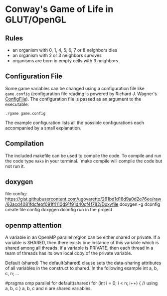 # Conway's Game of Life in GLUT/OpenGL

## Rules
* an organism with 0, 1, 4, 5, 6, 7 or 8 neighbors dies
* an organism with 2 or 3 neighbors survives
* organisms are born in empty cells with 3 neighbors

## Configuration File

Some game variables can be changed using a configuration file like `game.config` (configuration file reading is powered by Richard J. Wagner's [ConfigFile](http://ai.stanford.edu/~gal/Code/FindMotifs/ConfigFile.h)). The configuration file is passed as an argument to the executable:

`./game game.config`

The example configuration lists all the possible configurations each accompanied by a small explanation.

## Compilation

The included makefile can be used to compile the code. To compile and run the code type `make` in your terminal. `make compile will compile the code but not run it.
## doxygen
file config: https://gist.githubusercontent.com/ugovaretto/261bd1d16d9a0d2e76ee/raw/63acd4081fdcfebf091f4110d91f91d40cf4f782/Doxyfile
doxygen -g dconfig create file config
doxygen dconfig run in the project

## openmp attention
A variable in an OpenMP parallel region can be either shared or private. 
If a variable is SHARED, then there exists one instance of this variable which is shared among all threads. 
If a variable is PRIVATE, then each thread in a team of threads has its own local copy of the private variable.

Default (shared)
The default(shared) clause sets the data-sharing attributes of all variables in the construct to shared. In the following example
int a, b, c, n;
...

#pragma omp parallel for default(shared)
for (int i = 0; i < n; i++)
{
    // using a, b, c
}
a, b, c and n are shared variables.
